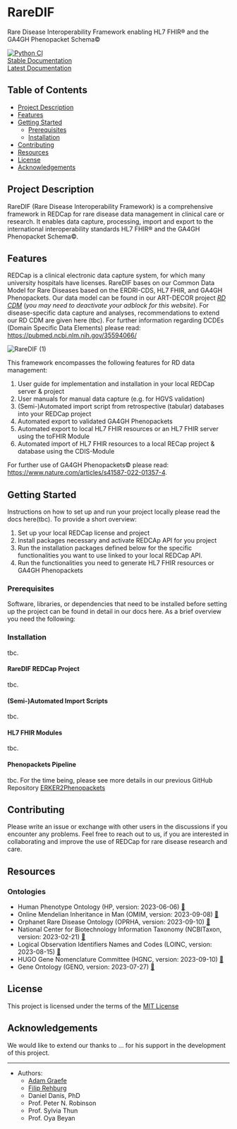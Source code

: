 # RareDIF 

Rare Disease Interoperability Framework enabling HL7 FHIR® and the GA4GH Phenopacket Schema©

[![Python CI](https://github.com/BIH-CEI/RareDIF/actions/workflows/python_ci.yml/badge.svg)](https://github.com/BIH-CEI/RareDIF/actions/workflows/python_ci.yml)  
[Stable Documentation](https://BIH-CEI.github.io/RareDIF/stable/)  
[Latest Documentation](https://BIH-CEI.github.io/RareDIF/latest/)  

## Table of Contents

- [Project Description](#project-description)
- [Features](#features)
- [Getting Started](#getting-started)
    - [Prerequisites](#prerequisites)
    - [Installation](#installation)
- [Contributing](#contributing)
- [Resources](#resources-)
- [License](#license)
- [Acknowledgements](#acknowledgements)

## Project Description

RareDIF (Rare Disease Interoperability Framework) is a comprehensive framework in REDCap for rare disease data 
management in clinical care or research. It enables data capture, processing, import and export to the international
interoperability standards HL7 FHIR® and the GA4GH Phenopacket Schema©.

## Features

REDCap is a clinical electronic data capture system, for which many university hospitals have licenses. RareDIF bases
on our Common Data Model for Rare Diseases based on the ERDRI-CDS, HL7 FHIR, and GA4GH Phenopackets. Our data model can
be found in our ART-DECOR project [_RD CDM_](https://art-decor.org/ad/#/erker-/project/overview) (_you may need to
deactivate your adblock for this website_). For disease-specific data capture and analyses, recommendations to extend
our RD CDM are given here (tbc). For further information regarding DCDEs (Domain Specific Data Elements)
please read: https://pubmed.ncbi.nlm.nih.gov/35594066/

![RareDIF (1)](https://github.com/user-attachments/assets/3f93ca95-dbb8-4b8b-8fdb-bb82168b6074)



This framework encompasses the following features for RD data management: 
1. User guide for implementation and installation in your local REDCap server & project
2. User manuals for manual data capture (e.g. for HGVS validation)
3. (Semi-)Automated import script from retrospective (tabular) databases into your REDCap project 
4. Automated export to validated GA4GH Phenopackets
5. Automated export to local HL7 FHIR resources or an HL7 FHIR server using the toFHIR Module
6. Automated import of HL7 FHIR resources to a local RECap project & database using the CDIS-Module

For further use of GA4GH Phenopackets© please read: https://www.nature.com/articles/s41587-022-01357-4.

## Getting Started

Instructions on how to set up and run your project locally please read the docs here(tbc). To provide a short overview:
1. Set up your local REDCap license and project
2. Install packages necessary and activate REDCAp API for you project
3. Run the installation packages defined below for the specific functionalities you want to use linked to your local 
REDCap API.
4. Run the functionalities you need to generate HL7 FHIR resources or GA4GH Phenopackets 

### Prerequisites

Software, libraries, or dependencies that need to be installed before setting up the project can be found in detail in 
our docs here. As a brief overview you need the following:

### Installation

tbc.

#### RareDIF REDCap Project

tbc. 

#### (Semi-)Automated Import Scripts

tbc.

#### HL7 FHIR Modules 

tbc.

#### Phenopackets Pipeline

tbc. For the time being, please see more details in our previous GitHub Repository [ERKER2Phenopackets](https://github.com/BIH-CEI/ERKER2Phenopackets)

## Contributing

Please write an issue or exchange with other users in the discussions if you encounter any problems.
Feel free to reach out to us, if you are interested in collaborating and improve the use of REDCap for rare disease 
research and care.

## Resources 

### Ontologies
- Human Phenotype Ontology (HP, version: 2023-06-06) [🔗](http://www.human-phenotype-ontology.org)
- Online Mendelian Inheritance in Man (OMIM, version: 2023-09-08) [🔗](https://www.omim.org/)
- Orphanet Rare Disease Ontology (OPRHA, version: 2023-09-10) [🔗](https://www.orpha.net/)
- National Center for Biotechnology Information Taxonomy (NCBITaxon, version: 2023-02-21) [🔗](https://www.ncbi.nlm.nih.gov/taxonomy)
- Logical Observation Identifiers Names and Codes (LOINC, version: 2023-08-15) [🔗](https://loinc.org/)
- HUGO Gene Nomenclature Committee (HGNC, version: 2023-09-10) [🔗](https://www.genenames.org/)
- Gene Ontology (GENO, version: 2023-07-27) [🔗](https://geneontology.org/)

## License

This project is licensed under the terms of the [MIT License](https://github.com/BIH-CEI/RareDIF/blob/main/LICENSE)

## Acknowledgements

We would like to extend our thanks to ... for his support in the development of this project.

---


- Authors:
  - [Adam Graefe](https://github.com/graefea)
  - [Filip Rehburg](https://github.com/frehburg)
  - Daniel Danis, PhD
  - Prof. Peter N. Robinson
  - Prof. Sylvia Thun
  - Prof. Oya Beyan
